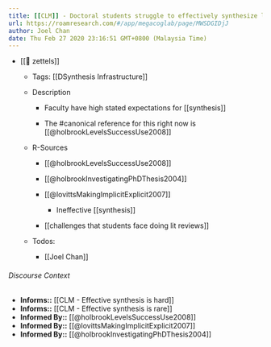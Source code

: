 ```yaml
---
title: [[CLM]] - Doctoral students struggle to effectively synthesize literature
url: https://roamresearch.com/#/app/megacoglab/page/MWSDGIDjJ
author: Joel Chan
date: Thu Feb 27 2020 23:16:51 GMT+0800 (Malaysia Time)
---
```


- [[🌲 zettels]]

    - Tags: [[DSynthesis Infrastructure]]

    - Description

        - Faculty have high stated expectations for [[synthesis]]

        - The #canonical reference for this right now is [[@holbrookLevelsSuccessUse2008]]

    - R-Sources

        - [[@holbrookLevelsSuccessUse2008]]

        - [[@holbrookInvestigatingPhDThesis2004]]

        - [[@lovittsMakingImplicitExplicit2007]]

            - Ineffective [[synthesis]]

        - [[challenges that students face doing lit reviews]]

    - Todos:

        - [[Joel Chan]]

###### Discourse Context

- **Informs::** [[CLM - Effective synthesis is hard]]
- **Informs::** [[CLM - Effective synthesis is rare]]
- **Informed By::** [[@holbrookLevelsSuccessUse2008]]
- **Informed By::** [[@lovittsMakingImplicitExplicit2007]]
- **Informed By::** [[@holbrookInvestigatingPhDThesis2004]]
